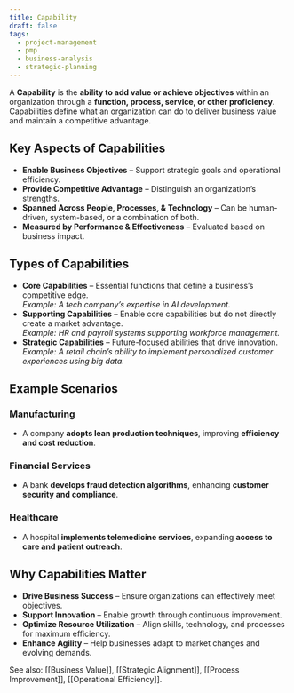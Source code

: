 ```yaml
---
title: Capability
draft: false
tags:
  - project-management
  - pmp
  - business-analysis
  - strategic-planning
---
```


A **Capability** is the **ability to add value or achieve objectives** within an organization through a **function, process, service, or other proficiency**. Capabilities define what an organization can do to deliver business value and maintain a competitive advantage.

## Key Aspects of Capabilities
- **Enable Business Objectives** – Support strategic goals and operational efficiency.
- **Provide Competitive Advantage** – Distinguish an organization’s strengths.
- **Spanned Across People, Processes, & Technology** – Can be human-driven, system-based, or a combination of both.
- **Measured by Performance & Effectiveness** – Evaluated based on business impact.

## Types of Capabilities
- **Core Capabilities** – Essential functions that define a business’s competitive edge.  
  *Example: A tech company’s expertise in AI development.*
- **Supporting Capabilities** – Enable core capabilities but do not directly create a market advantage.  
  *Example: HR and payroll systems supporting workforce management.*
- **Strategic Capabilities** – Future-focused abilities that drive innovation.  
  *Example: A retail chain’s ability to implement personalized customer experiences using big data.*

## Example Scenarios

### **Manufacturing**
- A company **adopts lean production techniques**, improving **efficiency and cost reduction**.

### **Financial Services**
- A bank **develops fraud detection algorithms**, enhancing **customer security and compliance**.

### **Healthcare**
- A hospital **implements telemedicine services**, expanding **access to care and patient outreach**.

## Why Capabilities Matter
- **Drive Business Success** – Ensure organizations can effectively meet objectives.
- **Support Innovation** – Enable growth through continuous improvement.
- **Optimize Resource Utilization** – Align skills, technology, and processes for maximum efficiency.
- **Enhance Agility** – Help businesses adapt to market changes and evolving demands.

See also: [[Business Value]], [[Strategic Alignment]], [[Process Improvement]], [[Operational Efficiency]].
